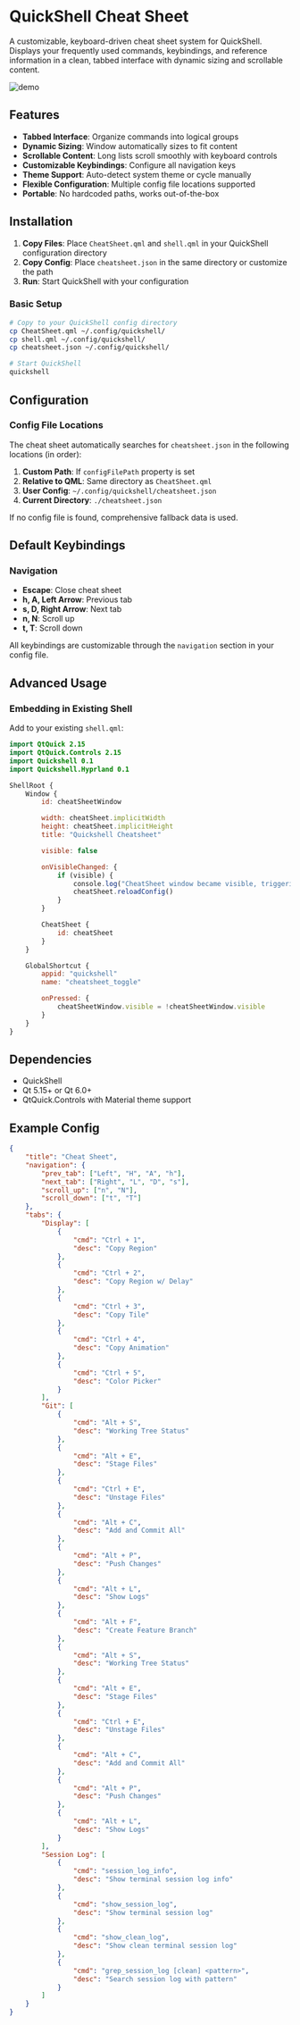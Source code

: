 # QuickShell Cheat Sheet

A customizable, keyboard-driven cheat sheet system for QuickShell. Displays your frequently used commands, keybindings, and reference information in a clean, tabbed interface with dynamic sizing and scrollable content.

![demo](https://github.com/ShawnMcCool/quickshell-cheatsheet/blob/master/demo.gif)

## Features

- **Tabbed Interface**: Organize commands into logical groups
- **Dynamic Sizing**: Window automatically sizes to fit content
- **Scrollable Content**: Long lists scroll smoothly with keyboard controls
- **Customizable Keybindings**: Configure all navigation keys
- **Theme Support**: Auto-detect system theme or cycle manually
- **Flexible Configuration**: Multiple config file locations supported
- **Portable**: No hardcoded paths, works out-of-the-box

## Installation

1. **Copy Files**: Place `CheatSheet.qml` and `shell.qml` in your QuickShell configuration directory
2. **Copy Config**: Place `cheatsheet.json` in the same directory or customize the path
3. **Run**: Start QuickShell with your configuration

### Basic Setup

```bash
# Copy to your QuickShell config directory
cp CheatSheet.qml ~/.config/quickshell/
cp shell.qml ~/.config/quickshell/
cp cheatsheet.json ~/.config/quickshell/

# Start QuickShell
quickshell
```

## Configuration

### Config File Locations

The cheat sheet automatically searches for `cheatsheet.json` in the following locations (in order):

1. **Custom Path**: If `configFilePath` property is set
2. **Relative to QML**: Same directory as `CheatSheet.qml`
3. **User Config**: `~/.config/quickshell/cheatsheet.json`
4. **Current Directory**: `./cheatsheet.json`

If no config file is found, comprehensive fallback data is used.

## Default Keybindings

### Navigation

- **Escape**: Close cheat sheet
- **h, A, Left Arrow**: Previous tab
- **s, D, Right Arrow**: Next tab
- **n, N**: Scroll up
- **t, T**: Scroll down

All keybindings are customizable through the `navigation` section in your config file.

## Advanced Usage

### Embedding in Existing Shell

Add to your existing `shell.qml`:

```qml
import QtQuick 2.15
import QtQuick.Controls 2.15
import Quickshell 0.1
import Quickshell.Hyprland 0.1

ShellRoot {
    Window {
        id: cheatSheetWindow

        width: cheatSheet.implicitWidth
        height: cheatSheet.implicitHeight
        title: "Quickshell Cheatsheet"

        visible: false

        onVisibleChanged: {
            if (visible) {
                console.log("CheatSheet window became visible, triggering reload...")
                cheatSheet.reloadConfig()
            }
        }

        CheatSheet {
            id: cheatSheet
        }
    }

    GlobalShortcut {
        appid: "quickshell"
        name: "cheatsheet_toggle"

        onPressed: {
            cheatSheetWindow.visible = !cheatSheetWindow.visible
        }
    }
}
```

## Dependencies

- QuickShell
- Qt 5.15+ or Qt 6.0+
- QtQuick.Controls with Material theme support

## Example Config

```json
{
    "title": "Cheat Sheet",
    "navigation": {
        "prev_tab": ["Left", "H", "A", "h"],
        "next_tab": ["Right", "L", "D", "s"],
        "scroll_up": ["n", "N"],
        "scroll_down": ["t", "T"]
    },
    "tabs": {
        "Display": [
            {
                "cmd": "Ctrl + 1",
                "desc": "Copy Region"
            },
            {
                "cmd": "Ctrl + 2",
                "desc": "Copy Region w/ Delay"
            },
            {
                "cmd": "Ctrl + 3",
                "desc": "Copy Tile"
            },
            {
                "cmd": "Ctrl + 4",
                "desc": "Copy Animation"
            },
            {
                "cmd": "Ctrl + 5",
                "desc": "Color Picker"
            }
        ],
        "Git": [
            {
                "cmd": "Alt + S",
                "desc": "Working Tree Status"
            },
            {
                "cmd": "Alt + E",
                "desc": "Stage Files"
            },
            {
                "cmd": "Ctrl + E",
                "desc": "Unstage Files"
            },
            {
                "cmd": "Alt + C",
                "desc": "Add and Commit All"
            },
            {
                "cmd": "Alt + P",
                "desc": "Push Changes"
            },
            {
                "cmd": "Alt + L",
                "desc": "Show Logs"
            },
            {
                "cmd": "Alt + F",
                "desc": "Create Feature Branch"
            },
            {
                "cmd": "Alt + S",
                "desc": "Working Tree Status"
            },
            {
                "cmd": "Alt + E",
                "desc": "Stage Files"
            },
            {
                "cmd": "Ctrl + E",
                "desc": "Unstage Files"
            },
            {
                "cmd": "Alt + C",
                "desc": "Add and Commit All"
            },
            {
                "cmd": "Alt + P",
                "desc": "Push Changes"
            },
            {
                "cmd": "Alt + L",
                "desc": "Show Logs"
            }
        ],
        "Session Log": [
            {
                "cmd": "session_log_info",
                "desc": "Show terminal session log info"
            },
            {
                "cmd": "show_session_log",
                "desc": "Show terminal session log"
            },
            {
                "cmd": "show_clean_log",
                "desc": "Show clean terminal session log"
            },
            {
                "cmd": "grep_session_log [clean] <pattern>",
                "desc": "Search session log with pattern"
            }
        ]
    }
}
```
